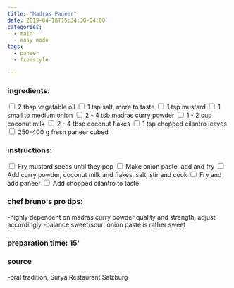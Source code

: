 ```yaml
---
title: "Madras Paneer"
date: 2019-04-18T15:34:30-04:00
categories:
  - main
  - easy mode
tags:
  - paneer
  - freestyle

---
```


### ingredients:

<input type="checkbox"> 2 tbsp vegetable oil
<input type="checkbox"> 1 tsp salt, more to taste
<input type="checkbox"> 1 tsp mustard 
<input type="checkbox"> 1 small to medium onion
<input type="checkbox"> 2 - 4 tsb madras curry powder
<input type="checkbox"> 1 - 2 cup coconut milk
<input type="checkbox"> 2 - 4 tbsp coconut flakes
<input type="checkbox"> 1 tsp chopped cilantro leaves
<input type="checkbox"> 250-400 g fresh paneer cubed


### instructions:

<input type="checkbox"> Fry mustard seeds until they pop
<input type="checkbox"> Make onion paste, add and fry
<input type="checkbox"> Add curry powder, coconut milk and flakes, salt, stir and cook
<input type="checkbox"> Fry and add paneer
<input type="checkbox"> Add chopped cilantro to taste


### chef bruno's pro tips:

-highly dependent on madras curry powder quality and strength, adjust accordingly
-balance sweet/sour: onion paste is rather sweet


### preparation time: 15'

### source

-oral tradition, Surya Restaurant Salzburg


